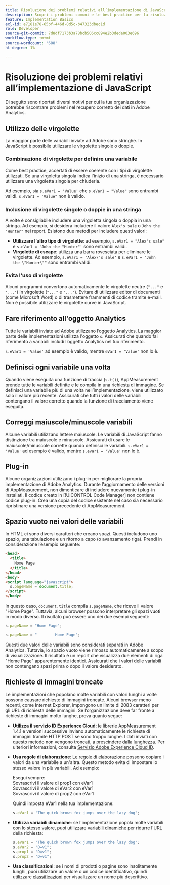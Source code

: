 ```yaml
---
title: Risoluzione dei problemi relativi all’implementazione di JavaScript
description: Scopri i problemi comuni e le best practice per la risoluzione dei problemi di implementazione di JavaScript.
feature: Implementation Basics
exl-id: e7181e78-65bf-446d-8d5c-b47323dbec1d
role: Developer
source-git-commit: 7d8df7173b3a78bcb506cc894e2b3deda003e696
workflow-type: tm+mt
source-wordcount: '688'
ht-degree: 1%

---
```


# Risoluzione dei problemi relativi all’implementazione di JavaScript

Di seguito sono riportati diversi motivi per cui la tua organizzazione potrebbe riscontrare problemi nel recupero corretto dei dati in Adobe Analytics.

## Utilizzo delle virgolette

La maggior parte delle variabili inviate ad Adobe sono stringhe. In JavaScript è possibile utilizzare le virgolette singole o doppie.

### Combinazione di virgolette per definire una variabile

Come best practice, accertati di essere coerente con i tipi di virgolette utilizzati. Se una virgoletta singola indica l&#39;inizio di una stringa, è necessario utilizzare una virgoletta singola per chiuderla.

Ad esempio, sia `s.eVar1 = 'Value'` che `s.eVar1 = "Value"` sono entrambi validi. `s.eVar1 = 'Value"` non è valido.

### Inclusione di virgolette singole o doppie in una stringa

A volte è consigliabile includere una virgoletta singola o doppia in una stringa. Ad esempio, si desidera includere il valore `Alex's sale` o `John the "Hunter"` nei report. Esistono due metodi per includere questi valori:

* **Utilizzare l&#39;altro tipo di virgolette**: ad esempio, `s.eVar1 = "Alex's sale"` e `s.eVar1 = 'John the "Hunter"'` sono entrambi validi.
* **Virgolette di escape**: utilizza una barra rovesciata per eliminare le virgolette. Ad esempio, `s.eVar1 = 'Alex\'s sale'` e `s.eVar1 = "John the \"Hunter\""` sono entrambi validi.

### Evita l&#39;uso di virgolette

Alcuni programmi convertono automaticamente le virgolette neutre (`"..."` e `'...'`) in virgolette (`"..."` e `'...'`). Evitare di utilizzare editor di documenti (come Microsoft Word) o di trasmettere frammenti di codice tramite e-mail. Non è possibile utilizzare le virgolette curve in JavaScript.

## Fare riferimento all&#39;oggetto Analytics

Tutte le variabili inviate ad Adobe utilizzano l’oggetto Analytics. La maggior parte delle implementazioni utilizza l&#39;oggetto `s`. Assicurati che quando fai riferimento a variabili includi l’oggetto Analytics nel tuo riferimento.

`s.eVar1 = 'Value'` ad esempio è valido, mentre `eVar1 = 'Value'` non lo è.

## Definisci ogni variabile una volta

Quando viene eseguita una funzione di traccia (`s.t()`), AppMeasurement prende tutte le variabili definite e le compila in una richiesta di immagine. Se definisci una variabile più di una volta nell’implementazione, viene utilizzato solo il valore più recente. Assicurati che tutti i valori delle variabili contengano il valore corretto quando la funzione di tracciamento viene eseguita.

## Correggi maiuscole/minuscole variabili

Alcune variabili utilizzano lettere maiuscole. Le variabili di JavaScript fanno distinzione tra maiuscole e minuscole. Assicurati di usare le maiuscole/minuscole corrette quando definisci le variabili. `s.eVar1 = 'Value'` ad esempio è valido, mentre `s.evar1 = 'Value'` non lo è.

## Plug-in

Alcune organizzazioni utilizzano i plug-in per migliorare la propria implementazione di Adobe Analytics. Durante l’aggiornamento delle versioni di AppMeasurement, non dimenticare di includere nuovamente i plug-in installati. Il codice creato in [!UICONTROL Code Manager] non contiene codice plug-in. Crea una copia del codice esistente nel caso sia necessario ripristinare una versione precedente di AppMeasurement.

## Spazio vuoto nei valori delle variabili

In HTML ci sono diversi caratteri che creano spazi. Questi includono uno spazio, una tabulazione e un ritorno a capo (o avanzamento riga). Prendi in considerazione l’esempio seguente:

```html
<head>
  <title>
    Home Page
  </title>
</head>
<body>
<script language="javascript">
  s.pageName = document.title;
</script>
</body>
```

In questo caso, `document.title` compila `s.pageName`, che riceve il valore &quot;Home Page&quot;. Tuttavia, alcuni browser possono interpretare gli spazi vuoti in modo diverso. Il risultato può essere uno dei due esempi seguenti:

```js
s.pageName = "Home Page";
```

```js
s.pageName = "        Home Page";
```

Questi due valori delle variabili sono considerati separati in Adobe Analytics. Tuttavia, lo spazio vuoto viene rimosso automaticamente a scopo di visualizzazione. Il risultato è un report che visualizza due elementi di riga &quot;Home Page&quot; apparentemente identici. Assicurati che i valori delle variabili non contengano spazi prima o dopo il valore desiderato.

## Richieste di immagini troncate

Le implementazioni che popolano molte variabili con valori lunghi a volte possono causare richieste di immagini troncate. Alcuni browser meno recenti, come Internet Explorer, impongono un limite di 2083 caratteri per gli URL di richiesta delle immagini. Se l’organizzazione deve far fronte a richieste di immagini molto lunghe, prova quanto segue:

* **Utilizza il servizio ID Experience Cloud**: le librerie AppMeasurement 1.4.1 e versioni successive inviano automaticamente le richieste di immagini tramite HTTP POST se sono troppo lunghe. I dati inviati con questo metodo non vengono troncati, a prescindere dalla lunghezza. Per ulteriori informazioni, consulta [Servizio Adobe Experience Cloud ID](https://experienceleague.adobe.com/docs/id-service/using/home.html?lang=it).
* **Usa regole di elaborazione**: [Le regole di elaborazione](/help/admin/admin/c-manage-report-suites/c-edit-report-suites/general/c-processing-rules/processing-rules.md) possono copiare i valori da una variabile a un&#39;altra. Questo metodo evita di impostare lo stesso valore in più variabili. Ad esempio:

  Esegui sempre:<br>
Sovrascrivi il valore di prop1 con eVar1<br>
Sovrascrivi il valore di eVar2 con eVar1<br>
Sovrascrivi il valore di prop2 con eVar1<br>

  Quindi imposta eVar1 nella tua implementazione:

  ```js
  s.eVar1 = "The quick brown fox jumps over the lazy dog";
  ```

* **Utilizza variabili dinamiche**: se l&#39;implementazione popola molte variabili con lo stesso valore, puoi utilizzare [variabili dinamiche](/help/implement/vars/page-vars/dynamic-variables.md) per ridurre l&#39;URL della richiesta:

  ```js
  s.eVar1 = "The quick brown fox jumps over the lazy dog";
  s.eVar2 = "D=v1";
  s.prop1 = "D=v1";
  s.prop2 = "D=v1";
  ```

* **Usa classificazioni**: se i nomi di prodotti o pagine sono insolitamente lunghi, puoi utilizzare un valore o un codice identificativo, quindi utilizzare [classificazioni](/help/components/classifications/c-classifications.md) per visualizzare un nome più descrittivo.
